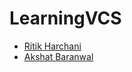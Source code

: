 # LearningVCS

- [Ritik Harchani](https://github.com/harchani-ritik)
- [Akshat Baranwal](https://github.com/AkshatBaranwal)